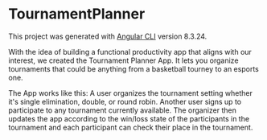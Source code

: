 # TournamentPlanner

This project was generated with [Angular CLI](https://github.com/angular/angular-cli) version 8.3.24.

With the idea of building a functional productivity app that aligns with our interest, we created the Tournament Planner App. It lets you organize tournaments that could be anything from a basketball tourney to an esports one. 

The App works like this: A user organizes the tournament setting whether it's single elimination, double, or round robin. Another user signs up to participate to any tournament currently available. The organizer then updates the app according to the win/loss state of the participants in the tournament and each participant can check their place in the tournament.
